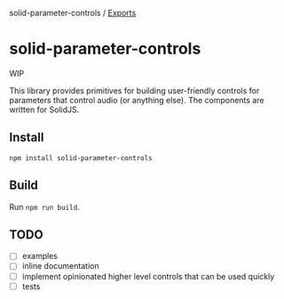 solid-parameter-controls / [Exports](modules.md)

# solid-parameter-controls

WIP

This library provides primitives for building user-friendly controls for parameters that control audio (or anything else). The components are written for SolidJS.

## Install
`npm install solid-parameter-controls`

## Build
Run `npm run build`.

## TODO
- [ ] examples
- [ ] inline documentation
- [ ] implement opinionated higher level controls that can be used quickly
- [ ] tests
